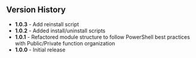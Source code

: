 ## Version History

- **1.0.3** - Add reinstall script
- **1.0.2** - Added install/uninstall scripts
- **1.0.1** - Refactored module structure to follow PowerShell best practices with Public/Private function organization
- **1.0.0** - Initial release
